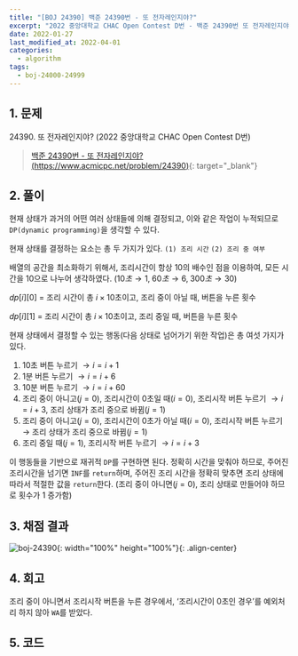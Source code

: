 ```yaml
---
title: "[BOJ 24390] 백준 24390번 - 또 전자레인지야?"
excerpt: "2022 중앙대학교 CHAC Open Contest D번 - 백준 24390번 또 전자레인지야? 풀이"
date: 2022-01-27
last_modified_at: 2022-04-01
categories:
  - algorithm
tags:
  - boj-24000-24999
---
```


## 1. 문제
$24390$. 또 전자레인지야? (2022 중앙대학교 CHAC Open Contest D번)

> [백준 24390번 - 또 전자레인지야? (https://www.acmicpc.net/problem/24390)](https://www.acmicpc.net/problem/24390){: target="_blank"}

## 2. 풀이

현재 상태가 과거의 어떤 여러 상태들에 의해 결정되고, 이와 같은 작업이 누적되므로 `DP(dynamic programming)`을 생각할 수 있다.

현재 상태를 결정하는 요소는 총 두 가지가 있다. `(1) 조리 시간` `(2) 조리 중 여부`

배열의 공간을 최소화하기 위해서, 조리시간이 항상 $10$의 배수인 점을 이용하여, 모든 시간을 $10$으로 나누어 생각하였다. $(10초\rightarrow 1,\; 60초\rightarrow 6,\; 300초\rightarrow 30)$

$dp[i][0]$ = 조리 시간이 총 $i \times 10$초이고, 조리 중이 아닐 때, 버튼을 누른 횟수

$dp[i][1]$ = 조리 시간이 총 $i \times 10$초이고, 조리 중일 때, 버튼을 누른 횟수

현재 상태에서 결정할 수 있는 행동(다음 상태로 넘어가기 위한 작업)은 총 여섯 가지가 있다.

1. $10$초 버튼 누르기 $\rightarrow i = i + 1$
1. $1$분 버튼 누르기 $\rightarrow i = i + 6$
1. $10$분 버튼 누르기 $\rightarrow i = i + 60$
1. 조리 중이 아니고$(j=0)$, 조리시간이 $0$초일 때$(i=0)$, 조리시작 버튼 누르기 $\rightarrow i = i + 3$, 조리 상태가 조리 중으로 바뀜$(j=1)$
1. 조리 중이 아니고$(j=0)$, 조리시간이 $0$초가 아닐 때$(i=0)$, 조리시작 버튼 누르기 $\rightarrow$ 조리 상태가 조리 중으로 바뀜$(j=1)$
1. 조리 중일 때$(j=1)$, 조리시작 버튼 누르기 $\rightarrow i = i + 3$

이 행동들을 기반으로 재귀적 `DP`를 구현하면 된다. 정확히 시간을 맞춰야 하므로, 주어진 조리시간을 넘기면 `INF`를 `return`하며, 주어진 조리 시간을 정확히 맞추면 조리 상태에 따라서 적절한 값을 `return`한다. (조리 중이 아니면$(j=0)$, 조리 상태로 만들어야 하므로 횟수가 $1$ 증가함)

## 3. 채점 결과

![boj-24390](https://user-images.githubusercontent.com/30232837/161172777-e0ad8372-e545-436c-8156-904f5bbf6a1f.png "boj-24390"){: width="100%" height="100%"}{: .align-center}

## 4. 회고

조리 중이 아니면서 조리시작 버튼을 누른 경우에서, ‘조리시간이 $0$초인 경우’를 예외처리 하지 않아 `WA`를 받았다.

## 5. 코드

<script src="https://gist.github.com/BurningFalls/76ac7f8f146977988b9459a89f7b8f50.js"></script>